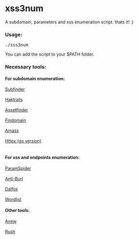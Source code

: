 # xss3num
A subdomain, parameters and xss enumeration script. thats it! :) 

<h3>Usage:</h3>
<pre>./xss3num</pre>
<p>You can add the script to your $PATH folder.</p>

<h3>Necessary tools:</h3>

<h4>For subdomain enumeration:</h4>

<a href="https://github.com/projectdiscovery/subfinder">Subfinder</a>
<br></br>
<a href="https://github.com/hakluke/haktrails">Haktrails</a>
<br></br>
<a href="https://github.com/tomnomnom/assetfinder">Assetfinder</a>
<br></br>
<a href="https://github.com/Findomain/Findomain">Findomain</a>
<br></br>
<a href="https://github.com/OWASP/Amass">Amass</a>
<br></br>
<a href="https://github.com/projectdiscovery/httpx">Httpx (go version)</a>
<br></br>

<h4>For xss and endpoints enumeration:</h4>

<a href="https://github.com/devanshbatham/ParamSpider">ParamSpider</a>
<br></br>
<a href="https://github.com/tomnomnom/hacks/tree/master/anti-burl">Anti-Burl</a>
<br></br>
<a href="https://github.com/hahwul/dalfox">Dalfox</a>
<br></br>
<a href="https://github.com/s0md3v/Arjun/blob/master/arjun/db/params.txt">Wordlist</a>

<h4>Other tools:</h4>

<a href="https://github.com/tomnomnom/anew">Anew</a>
<br></br>
<a href="https://github.com/shenwei356/rush">Rush</a>

